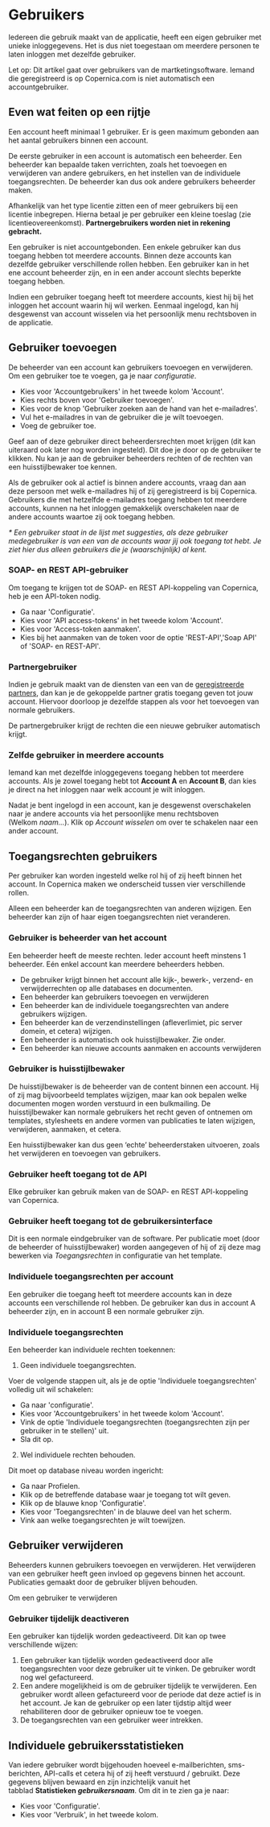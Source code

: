 # Gebruikers

Iedereen die gebruik maakt van de applicatie, heeft een eigen gebruiker
met unieke inloggegevens. Het is dus niet toegestaan om meerdere
personen te laten inloggen met dezelfde gebruiker.

Let op: Dit artikel gaat over gebruikers van de martketingsoftware.
Iemand die geregistreerd is op Copernica.com is niet automatisch een
accountgebruiker.

## Even wat feiten op een rijtje

Een account heeft minimaal 1 gebruiker. Er is geen maximum gebonden aan
het aantal gebruikers binnen een account.

De eerste gebruiker in een account is automatisch een beheerder. Een
beheerder kan bepaalde taken verrichten, zoals het toevoegen en
verwijderen van andere gebruikers, en het instellen van de individuele
toegangsrechten. De beheerder kan dus ook andere gebruikers beheerder
maken.

Afhankelijk van het type licentie zitten een of meer gebruikers bij een
licentie inbegrepen. Hierna betaal je per gebruiker een kleine toeslag
(zie licentieovereenkomst). **Partnergebruikers worden niet in rekening
gebracht.**

Een gebruiker is niet accountgebonden. Een enkele gebruiker kan dus
toegang hebben tot meerdere accounts. Binnen deze accounts kan dezelfde
gebruiker verschillende rollen hebben. Een gebruiker kan in het ene
account beheerder zijn, en in een ander account slechts beperkte toegang
hebben.

Indien een gebruiker toegang heeft tot meerdere accounts, kiest hij bij
het inloggen het account waarin hij wil werken. Eenmaal ingelogd, kan
hij desgewenst van account wisselen via het persoonlijk menu rechtsboven
in de applicatie.

## Gebruiker toevoegen

De beheerder van een account kan gebruikers toevoegen en verwijderen. Om
een gebruiker toe te voegen, ga je naar *configuratie*. 
- Kies voor 'Accountgebruikers' in het tweede kolom 'Account'.
- Kies rechts boven voor 'Gebruiker toevoegen'.
- Kies voor de knop 'Gebruiker zoeken aan de hand van het e-mailadres'.
- Vul het e-mailadres in van de gebruiker die je wilt toevoegen.
- Voeg de gebruiker toe.

Geef aan of deze gebruiker direct beheerdersrechten moet krijgen (dit kan uiteraard
ook later nog worden ingesteld). Dit doe je door op de gebruiker te klikken.
Nu kan je aan de gebruiker beheerders rechten of de rechten van een huisstijlbewaker toe kennen.

Als de gebruiker ook al actief is binnen andere accounts, vraag dan aan
deze persoon met welk e-mailadres hij of zij geregistreerd is bij
Copernica. Gebruikers die met hetzelfde e-mailadres toegang hebben tot
meerdere accounts, kunnen na het inloggen gemakkelijk overschakelen naar
de andere accounts waartoe zij ook toegang hebben.  

*\* Een gebruiker staat in de lijst met suggesties, als deze gebruiker
medegebruiker is van een van de accounts waar jij ook toegang tot hebt.
Je ziet hier dus alleen gebruikers die je (waarschijnlijk) al kent.*

### SOAP- en REST API-gebruiker

Om toegang te krijgen tot de SOAP- en REST API-koppeling van Copernica, heb je een API-token nodig. 

- Ga naar 'Configuratie'.
- Kies voor 'API access-tokens' in het tweede kolom 'Account'.
- Kies voor 'Access-token aanmaken'. 
- Kies bij het aanmaken van de token voor de optie  'REST-API','Soap API' of 'SOAP- en REST-API'.

### Partnergebruiker

Indien je gebruik maakt van de diensten van een van de [geregistreerde
partners](https://www.copernica.com/nl/support/partners),
dan kan je de gekoppelde partner gratis toegang geven tot jouw account.
Hiervoor doorloop je dezelfde stappen als voor het toevoegen van normale
gebruikers.

De partnergebruiker krijgt de rechten die een nieuwe gebruiker
automatisch krijgt. 

### **Zelfde gebruiker in meerdere accounts**

Iemand kan met dezelfde inloggegevens toegang hebben tot meerdere
accounts. Als je zowel toegang hebt tot **Account A** en **Account B**,
dan kies je direct na het inloggen naar welk account je wilt inloggen.

Nadat je bent ingelogd in een account, kan je desgewenst overschakelen
naar je andere accounts via het persoonlijke menu rechtsboven
(Welkom *naam…*). Klik op *Account wisselen* om over te schakelen naar
een ander account.

## Toegangsrechten gebruikers

Per gebruiker kan worden ingesteld welke rol hij of zij heeft binnen het
account. In Copernica maken we onderscheid tussen vier verschillende
rollen.

Alleen een beheerder kan de toegangsrechten van anderen wijzigen. Een
beheerder kan zijn of haar eigen toegangsrechten niet veranderen.

### Gebruiker is beheerder van het account

Een beheerder heeft de meeste rechten. Ieder account heeft minstens 1
beheerder. Eén enkel account kan meerdere beheerders hebben.

-   De gebruiker krijgt binnen het account alle kijk-, bewerk-, verzend-
    en verwijderrechten op alle databases en documenten. 
-   Een beheerder kan gebruikers toevoegen en verwijderen
-   Een beheerder kan de individuele toegangsrechten van andere
    gebruikers wijzigen.
-   Een beheerder kan de verzendinstellingen (afleverlimiet, pic server
    domein, et cetera) wijzigen.
-   Een beheerder is automatisch ook huisstijlbewaker. Zie onder.
-   Een beheerder kan nieuwe accounts aanmaken en accounts verwijderen

### Gebruiker is huisstijlbewaker

De huisstijlbewaker is de beheerder van de content binnen een account.
Hij of zij mag bijvoorbeeld templates wijzigen, maar kan ook bepalen
welke documenten mogen worden verstuurd in een bulkmailing. De
huisstijlbewaker kan normale gebruikers het recht geven of ontnemen om
templates, stylesheets en andere vormen van publicaties te laten
wijzigen, verwijderen, aanmaken, et cetera. 

Een huisstijlbewaker kan dus geen ‘echte’ beheerderstaken uitvoeren,
zoals het verwijderen en toevoegen van gebruikers.

### Gebruiker heeft toegang tot de API

Elke gebruiker kan gebruik maken van de SOAP- en REST API-koppeling van Copernica.

### Gebruiker heeft toegang tot de gebruikersinterface

Dit is een normale eindgebruiker van de software. Per publicatie moet
(door de beheerder of huisstijlbewaker) worden aangegeven of hij of zij
deze mag bewerken via *Toegangsrechten* in configuratie van het
template. 

### Individuele toegangsrechten per account

Een gebruiker die toegang heeft tot meerdere accounts kan in deze
accounts een verschillende rol hebben. De gebruiker kan dus in account A
beheerder zijn, en in account B een normale gebruiker zijn.  

### Individuele toegangsrechten

Een beheerder kan individuele rechten toekennen: 

1.  Geen individuele toegangsrechten.

Voer de volgende stappen uit, als je de optie 'Individuele toegangsrechten' volledig uit wil schakelen:

- Ga naar 'configuratie'.
- Kies voor 'Accountgebruikers' in het tweede kolom 'Account'.
- Vink de optie 'Individuele toegangsrechten (toegangsrechten zijn per gebruiker in te stellen)' uit. 
- Sla dit op.

2. Wel individuele rechten behouden.

Dit moet op database niveau worden ingericht:

- Ga naar Profielen.
- Klik op de betreffende database waar je toegang tot wilt geven.
- Klik op de blauwe knop 'Configuratie'.
- Kies voor 'Toegangsrechten' in de blauwe deel van het scherm.
- Vink aan welke toegangsrechten je wilt toewijzen.

## Gebruiker verwijderen

Beheerders kunnen gebruikers toevoegen en verwijderen. Het verwijderen
van een gebruiker heeft geen invloed op gegevens binnen het account.
Publicaties gemaakt door de gebruiker blijven behouden.

Om een gebruiker te verwijderen 

### Gebruiker tijdelijk deactiveren

Een gebruiker kan tijdelijk worden gedeactiveerd. Dit kan op twee
verschillende wijzen:

1.  Een gebruiker kan tijdelijk worden gedeactiveerd door alle
    toegangsrechten voor deze gebruiker uit te vinken. De gebruiker
    wordt nog wel gefactureerd.
2.  Een andere mogelijkheid is om de gebruiker tijdelijk te verwijderen.
    Een gebruiker wordt alleen gefactureerd voor de periode dat deze
    actief is in het account. Je kan de gebruiker op een later tijdstip
    altijd weer rehabiliteren door de gebruiker opnieuw toe te voegen.
3.  De toegangsrechten van een gebruiker weer intrekken.

## Individuele gebruikersstatistieken

Van iedere gebruiker wordt bijgehouden hoeveel e-mailberichten,
sms-berichten, API-calls et cetera hij of zij heeft verstuurd /
gebruikt. Deze gegevens blijven bewaard en zijn inzichtelijk vanuit het
tabblad **Statistieken *gebruikersnaam***. Om dit in te zien ga je naar: 
- Kies voor 'Configuratie'. 
- Kies voor 'Verbruik', in het tweede kolom. 



